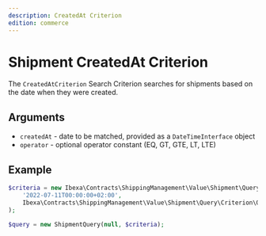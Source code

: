 ```yaml
---
description: CreatedAt Criterion
edition: commerce
---
```


# Shipment CreatedAt Criterion

The `CreatedAtCriterion` Search Criterion searches for shipments based on the date when they were created.

## Arguments

- `createdAt` - date to be matched, provided as a `DateTimeInterface` object
- `operator` - optional operator constant (EQ, GT, GTE, LT, LTE)

## Example

``` php
$criteria = new Ibexa\Contracts\ShippingManagement\Value\Shipment\Query\Criterion\CreatedAtCriterion(
    '2022-07-11T00:00:00+02:00',
    Ibexa\Contracts\ShippingManagement\Value\Shipment\Query\Criterion\Operator::GTE
);

$query = new ShipmentQuery(null, $criteria);
```
